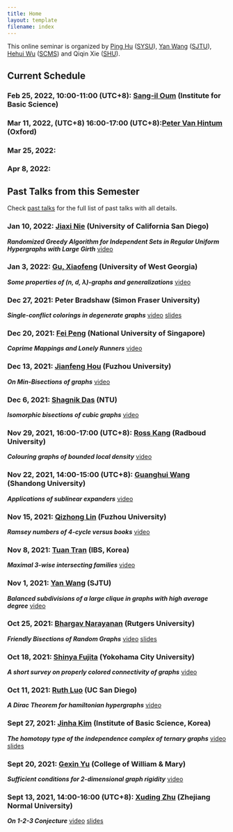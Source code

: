 ```yaml
---
title: Home
layout: template
filename: index
--- 
```



This online seminar is organized by [Ping Hu](https://hupple.github.io/) ([SYSU](http://www.sysu.edu.cn/en/index.htm)), [Yan Wang](https://math.sjtu.edu.cn/Default/teachershow/tags/MDAwMDAwMDAwMLKuetw) ([SJTU](https://www.sjtu.edu.cn/)), [Hehui Wu](http://www.scms.fudan.edu.cn/Data/View/432.html) ([SCMS](http://www.scms.fudan.edu.cn/)) and Qiqin Xie ([SHU](https://www.shu.edu.cn/)).


<!-- You may also check our seminar schedule through [researchseminars.org](https://researchseminars.org/seminar/SCMSComb). --> 


## Current Schedule     

### Feb 25, 2022, 10:00-11:00 (UTC+8): [Sang-il Oum](https://dimag.ibs.re.kr/home/sangil/) (Institute for Basic Science)

### Mar 11, 2022, (UTC+8) 16:00-17:00 (UTC+8):[Peter Van Hintum](https://sites.google.com/view/petervanhintum) (Oxford)

### Mar 25, 2022: 

### Apr 8, 2022: 

## Past Talks from this Semester
Check [past talks](past) for the full list of past talks with all details.

### Jan 10, 2022: [Jiaxi Nie](https://www.math.ucsd.edu/~jin019/) (University of California San Diego)
_**Randomized Greedy Algorithm for Independent Sets in Regular Uniform Hypergraphs with Large Girth**_         [video](https://www.bilibili.com/video/BV1wb4y1H7Df)     


### Jan 3, 2022: [Gu, Xiaofeng](https://www.westga.edu/profile.php?emp_id=91222) (University of West Georgia)
_**Some properties of (n, d, &lambda;)-graphs and generalizations**_         [video](https://www.bilibili.com/video/BV1b44y1j77h) 

### Dec 27, 2021: Peter Bradshaw (Simon Fraser University)
_**Single-conflict colorings in degenerate graphs**_       [video](https://www.bilibili.com/video/BV1dZ4y1D7Ey/) [slides](./slides/2021/SCC_20211227.pdf)

### Dec 20, 2021: [Fei Peng](https://fei.land/math/peng) (National University of Singapore)
_**Coprime Mappings and Lonely Runners**_         [video](https://www.bilibili.com/video/BV1mr4y1D7ma/)
  
### Dec 13, 2021: [Jianfeng Hou](https://math.fzu.edu.cn/info/1098/1825.htm) (Fuzhou University)
_**On Min-Bisections of graphs**_        [video](https://www.bilibili.com/video/BV1mr4y1D7ma/)

### Dec 6, 2021: [Shagnik Das](http://page.mi.fu-berlin.de/shagnik/) (NTU)
_**Isomorphic bisections of cubic graphs**_       [video](https://www.bilibili.com/video/bv1B34y1678f)

### Nov 29, 2021, 16:00-17:00 (UTC+8): [Ross Kang](https://www.math.ru.nl/~rkang/) (Radboud University)
_**Colouring graphs of bounded local density**_       [video](https://www.bilibili.com/video/BV1bL41177SQ)

### Nov 22, 2021, 14:00-15:00 (UTC+8): [Guanghui Wang](https://faculty.sdu.edu.cn/wangguanghui1/en/index.htm) (Shandong University)
_**Applications of sublinear expanders**_       [video](https://www.bilibili.com/video/BV1oP4y1G7pP/) 


 
### Nov 15, 2021: [Qizhong Lin](https://math.fzu.edu.cn/info/1091/1946.htm) (Fuzhou University)
_**Ramsey numbers of 4-cycle versus books**_       [video](https://www.bilibili.com/video/BV1fq4y16761)  

 
### Nov 8, 2021: [Tuan Tran](https://tuaentran.wixsite.com/homepage) (IBS, Korea)
_**Maximal 3-wise intersecting families**_       [video](https://www.bilibili.com/video/BV17Y411x7GN)

  
### Nov 1, 2021: [Yan Wang](https://math.sjtu.edu.cn/Default/teachershow/tags/MDAwMDAwMDAwMLKuetw) (SJTU)
_**Balanced subdivisions of a large clique in graphs with high average degree**_      [video](https://www.bilibili.com/video/BV1fr4y1C7jV)



### Oct 25, 2021: [Bhargav Narayanan](https://sites.math.rutgers.edu/~narayanan/) (Rutgers University)
_**Friendly Bisections of Random Graphs**_     [video](https://www.bilibili.com/video/bv1DR4y177b1)    [slides](./slides/2021/Bisections_20211025.pdf)


### Oct 18, 2021: [Shinya Fujita](http://www2u.biglobe.ne.jp/~sfujita/newmath.htm) (Yokohama City University)
_**A short survey on properly colored connectivity of graphs**_     [video](https://www.bilibili.com/video/BV1JQ4y1z7sC/)




### Oct 11, 2021: [Ruth Luo](http://www.math.ucsd.edu/~ruluo/) (UC San Diego)
_**A Dirac Theorem for hamiltonian hypergraphs**_     [video](https://www.bilibili.com/video/BV1gf4y1g7t8/) 


  
### Sept 27, 2021: [Jinha Kim](https://sites.google.com/view/jinhakim) (Institute of Basic Science, Korea)
_**The homotopy type of the independence complex of ternary graphs**_       [video](https://www.bilibili.com/video/BV1Qv411g7mk/)   [slides](./slides/2021/slides_jinhakim.pdf)   


### Sept 20, 2021: [Gexin Yu](https://gyu.people.wm.edu/) (College of William & Mary)
_**Sufficient conditions for 2-dimensional graph rigidity**_          [video](https://www.bilibili.com/video/BV1Kv41137iL/)


### Sept 13, 2021, 14:00-16:00 (UTC+8): [Xuding Zhu](http://mypage.zjnu.edu.cn/ZXD/zh_CN/index/47003/list/index.htm) (Zhejiang Normal University)       
_**On 1-2-3 Conjecture**_        [video](https://www.bilibili.com/video/BV1S64y1h7us/)   [slides](./slides/2021/1-5choosable3.pdf)    

